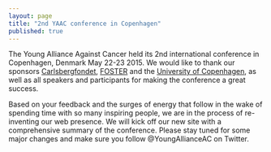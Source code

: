 ```yaml
---
layout: page
title: "2nd YAAC conference in Copenhagen"
published: true
---
```


The Young Alliance Against Cancer held its 2nd international conference in Copenhagen, Denmark May 22-23 2015. We would like to thank our sponsors <a href="http://www.carlsbergfondet.dk/">Carlsbergfondet</a>, <a href="https://www.fosteropenscience.eu/">FOSTER</a> and the <a href="http://www.ku.dk/english/">University of Copenhagen</a>, as well as all speakers and participants for making the conference a great success.

Based on your feedback and the surges of energy that follow in the wake of spending time with so many inspiring people, we are in the process of re-inventing our web presence. We will kick off our new site with a comprehensive summary of the conference. Please stay tuned for some major changes and make sure you follow @YoungAllianceAC on Twitter.